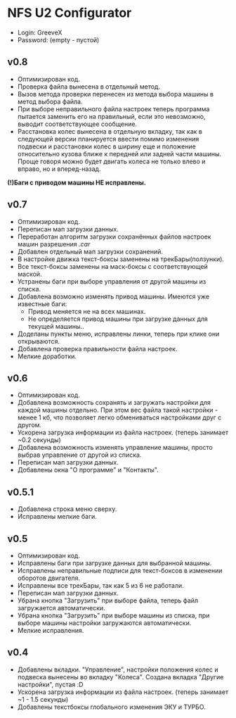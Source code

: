 NFS U2 Configurator
===

  * Login: GreeveX
  * Password:  (empty - пустой)

v0.8
-

  * Оптимизирован код.
  * Проверка файла вынесена в отдельный метод.
  * Вызов метода проверки перенесен из метода выбора машины в метод выбора файла.
  * При выборе неправильного файла настроек теперь программа пытается заменить его на правильный, если это невозможно, выводит соответствующее сообщение.
  * Расстановка колес вынесена в отдельную вкладку, так как в следующей версии планируется ввести помимо изменения подвески и расстановки колес в ширину еще и положение относительно кузова ближе к передней или задней части машины. Проще говоря можно будет двигать колеса не только влево и вправо, но и вперед-назад.

   **(!)Баги с приводом машины НЕ исправлены.**


v0.7
-

  * Оптимизирован код.
  * Переписан мап загрузки данных.
  * Переработан алгоритм загрузки сохранённых файлов настроек машин разрешения *.car*
  * Добавлен отдельный мап загрузки сохранений.
  * В настройке движка текст-боксы заменены на трекБары(ползунки).
  * Все текст-боксы заменены на маск-боксы с соответствующей маской.
  * Устранены баги при выборе управления от другой машины из списка.
  * Добавлена возможно изменять привод машины. Имеются уже известные баги:
    * Привод меняется не на всех машинах.
    * Не определяется привод машины при загрузке данных для текущей машины..
  * Доделаны пункты меню, исправлены линки, теперь при клике они открываются.
  * Добавлена проверка правильности файла настроек.
  * Мелкие доработки.



v0.6
-

  * Оптимизирован код.
  * Добавлена возможность сохранять и загружать настройки для каждой машины отдельно. При этом вес файла такой настройки - менее 1 кб, что позволяет легко обмениваться настройками друг с другом.
  * Ускорена загрузка информации из файла настроек. (теперь занимает ~0.2 секунды)
  * Добавлена возможность изменять управление машины, просто выбрав управление от другой из списка.
  * Переписан мап загрузки данных.
  * Добавлены окна "О программе" и "Контакты".



v0.5.1
-

  * Добавлена строка меню сверху.
  * Исправлены мелкие баги.



v0.5
-

  * Оптимизирован код.
  * Исправлены баги при загрузке данных для выбранной машины.
  * Исправлены неправильные подписи для текст-боксов в изменении оборотов двигателя.
  * Исправлены все трекБары, так как 5 из 6 не работали.
  * Переписан мап загрузки данных.
  * Убрана кнопка "Загрузить" при выборе файла, теперь файл загружается автоматически.
  * Убрана кнопка "Загрузить" при выборе машины из списка, при выборе машины настройки загружаются автоматически.
  * Мелкие исправления.



v0.4
-

  * Добавлены вкладки. "Управление", настройки положения колес и подвеска вынесены во вкладку "Колеса".
Создана вкладка "Другие настройки", пустая :D
  * Ускорена загрузка информации из файла настроек. (теперь занимает ~1 - 1.5 секунды)
  * Добавлены текстбоксы глобального изменения ЭКУ и ТУРБО.

